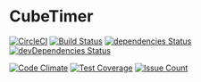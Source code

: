 # CubeTimer
[![CircleCI](https://circleci.com/gh/xcv58/CubeTimer.svg?style=svg)](https://circleci.com/gh/xcv58/CubeTimer)
[![Build Status](https://travis-ci.org/xcv58/CubeTimer.svg?branch=master)](https://travis-ci.org/xcv58/CubeTimer)
[![dependencies Status](https://david-dm.org/xcv58/CubeTimer/status.svg)](https://david-dm.org/xcv58/CubeTimer)
[![devDependencies Status](https://david-dm.org/xcv58/CubeTimer/dev-status.svg)](https://david-dm.org/xcv58/CubeTimer?type=dev)


[![Code Climate](https://codeclimate.com/github/xcv58/CubeTimer/badges/gpa.svg)](https://codeclimate.com/github/xcv58/CubeTimer)
[![Test Coverage](https://codeclimate.com/github/xcv58/CubeTimer/badges/coverage.svg)](https://codeclimate.com/github/xcv58/CubeTimer/coverage)
[![Issue Count](https://codeclimate.com/github/xcv58/CubeTimer/badges/issue_count.svg)](https://codeclimate.com/github/xcv58/CubeTimer)
